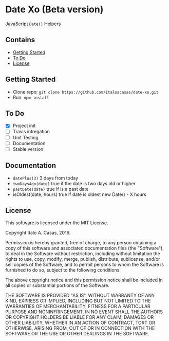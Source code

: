 # Date Xo (Beta version)

JavaScript `Date()` Helpers

## Contains

- [Getting Started](#getting-started)
- [To Do](#to-do)
- [License](#license)

## Getting Started

- Clone repo: `git clone https://github.com/italoacasas/date-xo.git`
- Run: `npm install`

## To Do

- [x] Project init
- [ ] Travis intregation
- [ ] Unit Testing
- [ ] Documentation
- [ ] Stable version

## Documentation

- `datePlus(3)` 3 days from today
- `twoDaysAgo(date)` true if the date is two days old or higher
- `pastDate(date)` true if is a past date
- isOldest(date, hours) true if date is oldest new Date() - X hours

## License

This software is licensed under the MIT License.

Copyright Italo A. Casas, 2016.

Permission is hereby granted, free of charge, to any person obtaining a copy of this software and associated documentation files (the "Software"), to deal in the Software without restriction, including without limitation the rights to use, copy, modify, merge, publish, distribute, sublicense, and/or sell copies of the Software, and to permit persons to whom the Software is furnished to do so, subject to the following conditions:

The above copyright notice and this permission notice shall be included in all copies or substantial portions of the Software.

THE SOFTWARE IS PROVIDED "AS IS", WITHOUT WARRANTY OF ANY KIND, EXPRESS OR IMPLIED, INCLUDING BUT NOT LIMITED TO THE WARRANTIES OF MERCHANTABILITY, FITNESS FOR A PARTICULAR PURPOSE AND NONINFRINGEMENT. IN NO EVENT SHALL THE AUTHORS OR COPYRIGHT HOLDERS BE LIABLE FOR ANY CLAIM, DAMAGES OR OTHER LIABILITY, WHETHER IN AN ACTION OF CONTRACT, TORT OR OTHERWISE, ARISING FROM, OUT OF OR IN CONNECTION WITH THE SOFTWARE OR THE USE OR OTHER DEALINGS IN THE SOFTWARE.
